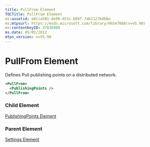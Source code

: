 ```yaml
---
title: PullFrom Element
TOCTitle: PullFrom Element
ms:assetid: e0cca581-de00-453c-b89f-7db1127bdb8e
ms:mtpsurl: https://msdn.microsoft.com/library/Hh547068(v=VS.90)
ms:contentKeyID: 37836909
ms.date: 05/02/2012
mtps_version: v=VS.90
---
```


# PullFrom Element

Defines Pull publishing points on a distributed network.

```xml
<PullFrom>
  <PublishingPoints />
</PullFrom>
```

### Child Element

[PublishingPoints Element](publishingpoints-element.md)

### Parent Element

[Settings Element](settings-element.md)
